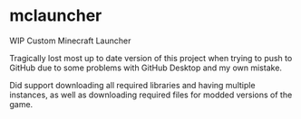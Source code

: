 # mclauncher
WIP Custom Minecraft Launcher

Tragically lost most up to date version of this project when trying to push to GitHub due to some problems with GitHub Desktop and my own mistake.

Did support downloading all required libraries and having multiple instances, as well as downloading required files for modded versions of the game.
